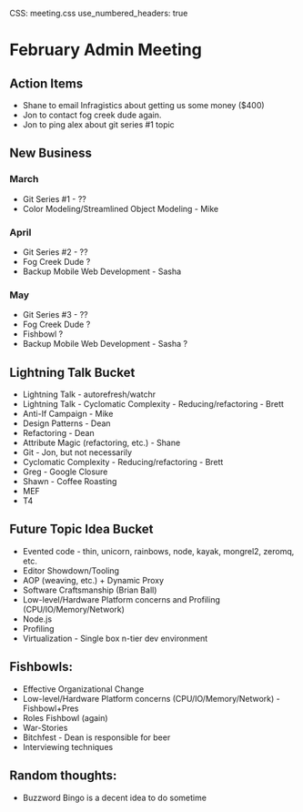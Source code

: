 CSS: meeting.css
use_numbered_headers: true

# February Admin Meeting

## Action Items
* Shane to email Infragistics about getting us some money ($400)
* Jon to contact fog creek dude again.
* Jon to ping alex about git series #1 topic

## New Business

### March
* Git Series #1 - ??
* Color Modeling/Streamlined Object Modeling - Mike

### April
* Git Series #2 - ??
* Fog Creek Dude ?
* Backup Mobile Web Development - Sasha

### May
* Git Series #3 - ??
* Fog Creek Dude ?
* Fishbowl ?
* Backup Mobile Web Development - Sasha ?

## Lightning Talk Bucket
* Lightning Talk - autorefresh/watchr
* Lightning Talk - Cyclomatic Complexity - Reducing/refactoring - Brett
* Anti-If Campaign - Mike
* Design Patterns - Dean
* Refactoring - Dean
* Attribute Magic (refactoring, etc.) - Shane
* Git - Jon, but not necessarily
* Cyclomatic Complexity - Reducing/refactoring - Brett
* Greg - Google Closure
* Shawn - Coffee Roasting
* MEF
* T4

## Future Topic Idea Bucket
* Evented code - thin, unicorn, rainbows, node, kayak, mongrel2, zeromq, etc.
* Editor Showdown/Tooling
* AOP (weaving, etc.) + Dynamic Proxy
* Software Craftsmanship (Brian Ball)
* Low-level/Hardware Platform concerns and Profiling (CPU/IO/Memory/Network)
* Node.js
* Profiling 
* Virtualization - Single box n-tier dev environment

## Fishbowls:
* Effective Organizational Change
* Low-level/Hardware Platform concerns (CPU/IO/Memory/Network) - Fishbowl+Pres
* Roles Fishbowl (again)
* War-Stories
* Bitchfest - Dean is responsible for beer
* Interviewing techniques

## Random thoughts:
* Buzzword Bingo is a decent idea to do sometime
